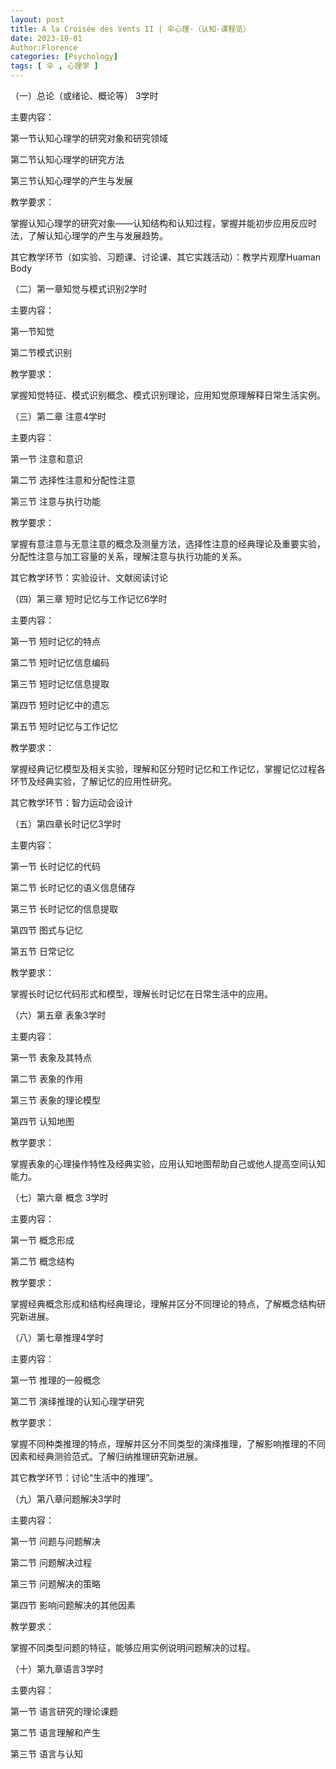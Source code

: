 ```yaml
---
layout: post
title: A la Croisée des Vents II | 伞心理-（认知-课程览）
date: 2023-10-01
Author:Florence
categories: [Psychology]
tags: [ 伞 , 心理学 ]
---
```


（一）总论（或绪论、概论等）    3学时

主要内容：

第一节认知心理学的研究对象和研究领域

第二节认知心理学的研究方法

第三节认知心理学的产生与发展

教学要求：

掌握认知心理学的研究对象——认知结构和认知过程，掌握并能初步应用反应时法，了解认知心理学的产生与发展趋势。

其它教学环节（如实验、习题课、讨论课、其它实践活动）：教学片观摩Huaman Body

（二）第一章知觉与模式识别2学时

主要内容：

第一节知觉

第二节模式识别

教学要求：

掌握知觉特征、模式识别概念、模式识别理论，应用知觉原理解释日常生活实例。

（三）第二章 注意4学时

主要内容：

第一节 注意和意识

第二节 选择性注意和分配性注意

第三节 注意与执行功能

教学要求：

掌握有意注意与无意注意的概念及测量方法，选择性注意的经典理论及重要实验，分配性注意与加工容量的关系，理解注意与执行功能的关系。

其它教学环节：实验设计、文献阅读讨论

（四）第三章 短时记忆与工作记忆6学时

主要内容：

第一节 短时记忆的特点

第二节 短时记忆信息编码

第三节 短时记忆信息提取

第四节 短时记忆中的遗忘

第五节 短时记忆与工作记忆

教学要求：

掌握经典记忆模型及相关实验，理解和区分短时记忆和工作记忆，掌握记忆过程各环节及经典实验，了解记忆的应用性研究。

其它教学环节：智力运动会设计

（五）第四章长时记忆3学时

主要内容：

第一节 长时记忆的代码

第二节 长时记忆的语义信息储存

第三节 长时记忆的信息提取

第四节 图式与记忆

第五节 日常记忆

教学要求：

掌握长时记忆代码形式和模型，理解长时记忆在日常生活中的应用。

（六）第五章 表象3学时

主要内容：

第一节 表象及其特点

第二节 表象的作用

第三节 表象的理论模型

第四节 认知地图

教学要求：

掌握表象的心理操作特性及经典实验，应用认知地图帮助自己或他人提高空间认知能力。

（七）第六章 概念           3学时

主要内容：

第一节 概念形成

第二节 概念结构

教学要求：

掌握经典概念形成和结构经典理论，理解并区分不同理论的特点，了解概念结构研究新进展。

（八）第七章推理4学时

主要内容：

第一节 推理的一般概念

第二节 演绎推理的认知心理学研究

教学要求：

掌握不同种类推理的特点，理解并区分不同类型的演绎推理，了解影响推理的不同因素和经典测验范式。了解归纳推理研究新进展。

其它教学环节：讨论“生活中的推理”。

（九）第八章问题解决3学时

主要内容：

第一节 问题与问题解决

第二节 问题解决过程

第三节 问题解决的策略

第四节 影响问题解决的其他因素

教学要求：

掌握不同类型问题的特征，能够应用实例说明问题解决的过程。

（十）第九章语言3学时

主要内容：

第一节 语言研究的理论课题

第二节 语言理解和产生

第三节 语言与认知